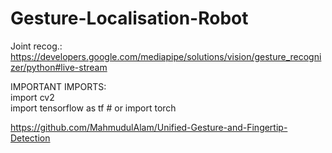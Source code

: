 # Gesture-Localisation-Robot

Joint recog.:<br />
https://developers.google.com/mediapipe/solutions/vision/gesture_recognizer/python#live-stream

IMPORTANT IMPORTS:<br />
import cv2 <br />
import tensorflow as tf  # or import torch

https://github.com/MahmudulAlam/Unified-Gesture-and-Fingertip-Detection
